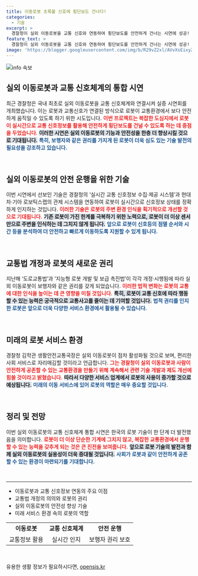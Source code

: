 ```yaml
---
title: 이동로봇 초록불 신호에 횡단보도 건너다!
categories:
  - 기술
excerpt: >
  경찰청이 실외 이동로봇을 교통 신호와 연동하여 횡단보도를 안전하게 건너는 시연에 성공! 로봇이 신호를 인식해 최적 경로로 빠르게 이동하는 미래 교통 환경의 초석을 다졌습니다. 클릭해 변화를 확인하세요!
feature_text: >
  경찰청이 실외 이동로봇을 교통 신호와 연동하여 횡단보도를 안전하게 건너는 시연에 성공! 로봇이 신호를 인식해 최적 경로로 빠르게 이동하는 미래 교통 환경의 초석을 다졌습니다. 클릭해 변화를 확인하세요!
image: 'https://blogger.googleusercontent.com/img/b/R29vZ2xl/AVvXsEixyZcFfHzMRdzZMjFBmAUKJYCLCGyLL1o632UiGVXcaFdKo_bkvkuCioo0uUKlGfBVcT3P84aROyZIXSBEx3Aw5nCQ3pTgDom1WDC4m8eifvWiAmWEEVb4x6G_l8C0QH225ldMjyaFvpxGEBGNO37VmDTDMHGhJPq73UglMfDca1-0aw/s1600/blogspot.png'
---
```


<p><img src="https://blogger.googleusercontent.com/img/b/R29vZ2xl/AVvXsEixyZcFfHzMRdzZMjFBmAUKJYCLCGyLL1o632UiGVXcaFdKo_bkvkuCioo0uUKlGfBVcT3P84aROyZIXSBEx3Aw5nCQ3pTgDom1WDC4m8eifvWiAmWEEVb4x6G_l8C0QH225ldMjyaFvpxGEBGNO37VmDTDMHGhJPq73UglMfDca1-0aw/s1600/blogspot.png" alt="info 속보" /></p>

<h2 data-ke-size="size26">실외 이동로봇과 교통 신호체계의 통합 시연</h2>

<p data-ke-size="size16">최근 경찰청은 국내 최초로 실외 이동로봇을 교통 신호체계와 연결시켜 실증 시연회를 개최했습니다. 이는 로봇과 교통신호가 연결된 방식으로 로봇이 교통환경에서 보다 안전하게 움직일 수 있도록 하기 위한 시도입니다. <b><span style="color: #ee2323;">이번 프로젝트는 복잡한 도심지에서 로봇이 실시간으로 교통 신호정보를 활용해 안전하게 횡단보도를 건널 수 있도록 하는 데 중점을 두었습니다.</span></b> <b><span style="background-color: #21538527;">이러한 시연은 실외 이동로봇의 기능과 안전성을 한층 더 향상시킬 것으로 기대됩니다.</span></b> <b><span style="color: #1a5490;">특히, 보행자와 같은 권리를 가지게 된 로봇이 더욱 심도 있는 기술 발전의 필요성을 강조하고 있습니다.</span></b></p>

<p data-ke-size="size16">&nbsp;</p>

<h2 data-ke-size="size26">실외 이동로봇의 안전 운행을 위한 기술</h2>

<p data-ke-size="size16">이번 시연에서 선보인 기술은 경찰청의 ‘실시간 교통 신호정보 수집·제공 시스템’과 현대차·기아 로보틱스랩의 관제 시스템을 연동하여 로봇이 실시간으로 신호정보 상태를 정확하게 인지하는 것입니다. <b><span style="color: #ee2323;">이러한 기술은 로봇의 주변 환경 인식을 획기적으로 개선할 것으로 기대됩니다.</span></b> <b><span style="background-color: #21538527;">기존 로봇이 가진 한계를 극복하기 위한 노력으로, 로봇이 더 이상 센서만으로 주변을 인식하는 데 그치지 않게 됩니다.</span></b> <b><span style="color: #1a5490;">앞으로 로봇이 신호등의 점멸 순서와 시간 등을 분석하여 더 안전하고 빠르게 이동하도록 지원할 수 있게 됩니다.</span></b></p>

<p data-ke-size="size16">&nbsp;</p>

<h2 data-ke-size="size26">교통법 개정과 로봇의 새로운 권리</h2>

<p data-ke-size="size16">지난해 ‘도로교통법’과 ‘지능형 로봇 개발 및 보급 촉진법’이 각각 개정·시행됨에 따라 실외 이동로봇이 보행자와 같은 권리를 갖게 되었습니다. <b><span style="color: #ee2323;">이러한 법적 변화는 로봇의 교통에 대한 인식을 높이는 데 큰 영향을 미칠 것입니다.</span></b> <b><span style="background-color: #21538527;">특히, 로봇이 교통 신호에 따라 행동할 수 있는 능력은 궁극적으로 교통사고를 줄이는 데 기여할 것입니다.</span></b> <b><span style="color: #1a5490;">법적 권리를 인지한 로봇은 앞으로 더욱 다양한 서비스 환경에서 활용될 수 있습니다.</span></b></p>

<p data-ke-size="size16">&nbsp;</p>

<h2 data-ke-size="size26">미래의 로봇 서비스 환경</h2>

<p data-ke-size="size16">경찰청 김학관 생활안전교통국장은 실외 이동로봇이 점차 활성화될 것으로 보며, 편리한 사회 서비스로 자리매김할 것이라고 언급합니다. <b><span style="color: #ee2323;">그는 경찰청이 실외 이동로봇과 사람이 안전하게 공존할 수 있는 교통환경을 만들기 위해 계속해서 관련 기술 개발과 제도 개선에 힘쓸 것이라고 밝혔습니다.</span></b> <b><span style="background-color: #21538527;">따라서 다양한 서비스 업계에서 로봇의 사용이 증가할 것으로 예상됩니다.</span></b> <b><span style="color: #1a5490;">미래의 이동 서비스에 있어 로봇의 역할은 매우 중요할 것입니다.</span></b></p>

<p data-ke-size="size16">&nbsp;</p>

<h2 data-ke-size="size26">정리 및 전망</h2>

<p data-ke-size="size16">이번 실외 이동로봇의 교통 신호체계 통합 시연은 한국의 로봇 기술이 한 단계 더 발전했음을 의미합니다. <b><span style="color: #ee2323;">로봇이 더 이상 단순한 기계에 그치지 않고, 복잡한 교통환경에서 운행할 수 있는 능력을 갖추게 되는 것은 큰 진전을 보여줍니다.</span></b> <b><span style="background-color: #21538527;">앞으로 로봇 기술의 발전과 함께 실외 이동로봇의 실용성이 더욱 증대될 것입니다.</span></b> <b><span style="color: #1a5490;">사회가 로봇과 같이 안전하게 공존할 수 있는 환경이 마련되기를 기대합니다.</span></b></p>

<p data-ke-size="size16">&nbsp;</p>

<hr />

<ul>
    <li>이동로봇과 교통 신호정보 연동의 주요 이점</li>
    <li>교통법 개정의 의의와 로봇의 권리</li>
    <li>실외 이동로봇의 안전성 향상 기술</li>
    <li>미래 서비스 환경 속의 로봇의 역할</li>
</ul>

<table style="width: 100%; border-collapse: collapse;">
    <tbody>
        <tr>
            <td style="text-align: center; height: 17px;"><b>이동로봇</b></td>
            <td style="text-align: center; height: 17px;"><b>교통 신호체계</b></td>
            <td style="text-align: center; height: 17px;"><b>안전 운행</b></td>
        </tr>
        <tr>
            <td style="text-align: center; height: 17px;">교통정보 활용</td>
            <td style="text-align: center; height: 17px;">실시간 인지</td>
            <td style="text-align: center; height: 17px;">보행자 권리 보호</td>
        </tr>
    </tbody>
</table> 

<p data-ke-size="size16">&nbsp;</p>
유용한 생활 정보가 필요하시다면, <a href="https://opensis.kr" rel="dofollow">opensis.kr</a>


